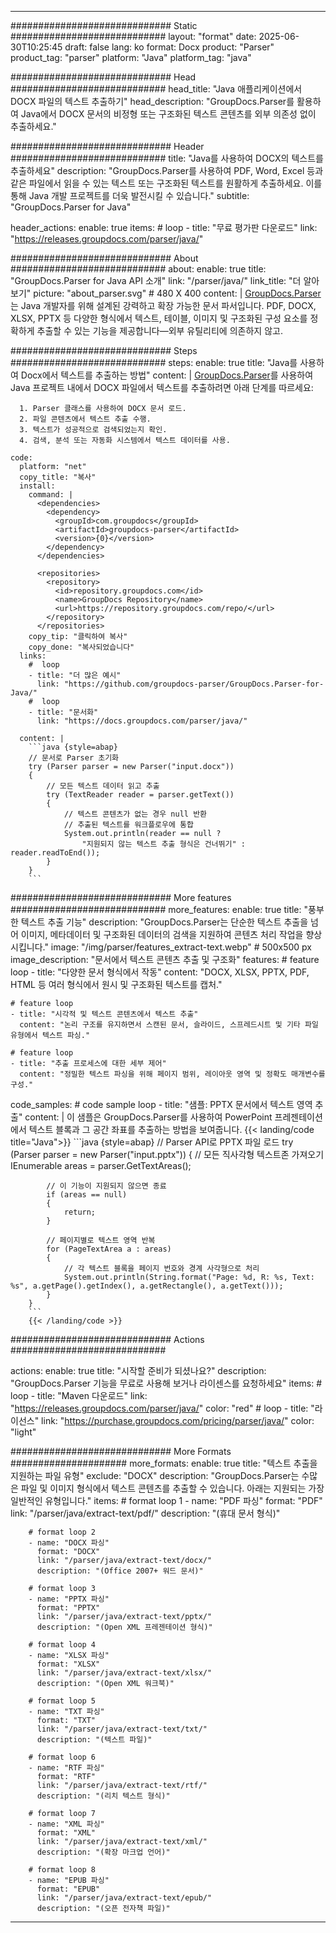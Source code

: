 


---
############################# Static ############################
layout: "format"
date:  2025-06-30T10:25:45
draft: false
lang: ko
format: Docx
product: "Parser"
product_tag: "parser"
platform: "Java"
platform_tag: "java"

############################# Head ############################
head_title: "Java 애플리케이션에서 DOCX 파일의 텍스트 추출하기"
head_description: "GroupDocs.Parser를 활용하여 Java에서 DOCX 문서의 비정형 또는 구조화된 텍스트 콘텐츠를 외부 의존성 없이 추출하세요."

############################# Header ############################
title: "Java를 사용하여 DOCX의 텍스트를 추출하세요" 
description: "GroupDocs.Parser를 사용하여 PDF, Word, Excel 등과 같은 파일에서 읽을 수 있는 텍스트 또는 구조화된 텍스트를 원활하게 추출하세요. 이를 통해 Java 개발 프로젝트를 더욱 발전시킬 수 있습니다."
subtitle: "GroupDocs.Parser for Java" 

header_actions:
  enable: true
  items:
    #  loop
    - title: "무료 평가판 다운로드"
      link: "https://releases.groupdocs.com/parser/java/"
      
############################# About ############################
about:
    enable: true
    title: "GroupDocs.Parser for Java API 소개"
    link: "/parser/java/"
    link_title: "더 알아보기"
    picture: "about_parser.svg" # 480 X 400
    content: |
       [GroupDocs.Parser](/parser/java/)는 Java 개발자를 위해 설계된 강력하고 확장 가능한 문서 파서입니다. PDF, DOCX, XLSX, PPTX 등 다양한 형식에서 텍스트, 테이블, 이미지 및 구조화된 구성 요소를 정확하게 추출할 수 있는 기능을 제공합니다—외부 유틸리티에 의존하지 않고.

############################# Steps ############################
steps:
    enable: true
    title: "Java를 사용하여 Docx에서 텍스트를 추출하는 방법"
    content: |
      [GroupDocs.Parser](/parser/java/)를 사용하여 Java 프로젝트 내에서 DOCX 파일에서 텍스트를 추출하려면 아래 단계를 따르세요:
      
      1. Parser 클래스를 사용하여 DOCX 문서 로드.
      2. 파일 콘텐츠에서 텍스트 추출 수행.
      3. 텍스트가 성공적으로 검색되었는지 확인.
      4. 검색, 분석 또는 자동화 시스템에서 텍스트 데이터를 사용.
   
    code:
      platform: "net"
      copy_title: "복사"
      install:
        command: |
          <dependencies>
            <dependency>
              <groupId>com.groupdocs</groupId>
              <artifactId>groupdocs-parser</artifactId>
              <version>{0}</version>
            </dependency>
          </dependencies>

          <repositories>
            <repository>
              <id>repository.groupdocs.com</id>
              <name>GroupDocs Repository</name>
              <url>https://repository.groupdocs.com/repo/</url>
            </repository>
          </repositories>
        copy_tip: "클릭하여 복사"
        copy_done: "복사되었습니다"
      links:
        #  loop
        - title: "더 많은 예시"
          link: "https://github.com/groupdocs-parser/GroupDocs.Parser-for-Java/"
        #  loop
        - title: "문서화"
          link: "https://docs.groupdocs.com/parser/java/"
          
      content: |
        ```java {style=abap}
        // 문서로 Parser 초기화
        try (Parser parser = new Parser("input.docx"))
        {
            // 모든 텍스트 데이터 읽고 추출
            try (TextReader reader = parser.getText())
            {
                // 텍스트 콘텐츠가 없는 경우 null 반환
                // 추출된 텍스트를 워크플로우에 통합
                System.out.println(reader == null ? 
                    "지원되지 않는 텍스트 추출 형식은 건너뛰기" : reader.readToEnd());
            }
        }
        ```            

############################# More features ############################
more_features:
  enable: true
  title: "풍부한 텍스트 추출 기능"
  description: "GroupDocs.Parser는 단순한 텍스트 추출을 넘어 이미지, 메타데이터 및 구조화된 데이터의 검색을 지원하여 콘텐츠 처리 작업을 향상시킵니다."
  image: "/img/parser/features_extract-text.webp" # 500x500 px
  image_description: "문서에서 텍스트 콘텐츠 추출 및 구조화"
  features:
    # feature loop
    - title: "다양한 문서 형식에서 작동"
      content: "DOCX, XLSX, PPTX, PDF, HTML 등 여러 형식에서 원시 및 구조화된 텍스트를 캡처."

    # feature loop
    - title: "시각적 및 텍스트 콘텐츠에서 텍스트 추출"
      content: "논리 구조를 유지하면서 스캔된 문서, 슬라이드, 스프레드시트 및 기타 파일 유형에서 텍스트 파싱."

    # feature loop
    - title: "추출 프로세스에 대한 세부 제어"
      content: "정밀한 텍스트 파싱을 위해 페이지 범위, 레이아웃 영역 및 정확도 매개변수를 구성."
      
  code_samples:
    # code sample loop
    - title: "샘플: PPTX 문서에서 텍스트 영역 추출"
      content: |
        이 샘플은 GroupDocs.Parser를 사용하여 PowerPoint 프레젠테이션에서 텍스트 블록과 그 공간 좌표를 추출하는 방법을 보여줍니다.
        {{< landing/code title="Java">}}
        ```java {style=abap}
        //  Parser API로 PPTX 파일 로드
        try (Parser parser = new Parser("input.pptx"))
        {
            // 모든 직사각형 텍스트존 가져오기
            IEnumerable<PageTextArea> areas = parser.GetTextAreas();

            // 이 기능이 지원되지 않으면 종료
            if (areas == null)
            {
                return;
            }

            // 페이지별로 텍스트 영역 반복
            for (PageTextArea a : areas)
            {
                // 각 텍스트 블록을 페이지 번호와 경계 사각형으로 처리
                System.out.println(String.format("Page: %d, R: %s, Text: %s", a.getPage().getIndex(), a.getRectangle(), a.getText()));
            }
        }
        ```
        {{< /landing/code >}}


############################# Actions ############################

actions:
  enable: true
  title: "시작할 준비가 되셨나요?"
  description: "GroupDocs.Parser 기능을 무료로 사용해 보거나 라이센스를 요청하세요"
  items:
    #  loop
    - title: "Maven 다운로드"
      link: "https://releases.groupdocs.com/parser/java/"
      color: "red"
        #  loop
    - title: "라이선스"
      link: "https://purchase.groupdocs.com/pricing/parser/java/"
      color: "light"


############################# More Formats #####################
more_formats:
    enable: true
    title: "텍스트 추출을 지원하는 파일 유형"
    exclude: "DOCX"
    description: "GroupDocs.Parser는 수많은 파일 및 이미지 형식에서 텍스트 콘텐츠를 추출할 수 있습니다. 아래는 지원되는 가장 일반적인 유형입니다."
    items: 
        # format loop 1
        - name: "PDF 파싱"
          format: "PDF"
          link: "/parser/java/extract-text/pdf/"
          description: "(휴대 문서 형식)"
          
        # format loop 2
        - name: "DOCX 파싱"
          format: "DOCX"
          link: "/parser/java/extract-text/docx/"
          description: "(Office 2007+ 워드 문서)"
          
        # format loop 3
        - name: "PPTX 파싱"
          format: "PPTX"
          link: "/parser/java/extract-text/pptx/"
          description: "(Open XML 프레젠테이션 형식)"
          
        # format loop 4
        - name: "XLSX 파싱"
          format: "XLSX"
          link: "/parser/java/extract-text/xlsx/"
          description: "(Open XML 워크북)"
          
        # format loop 5
        - name: "TXT 파싱"
          format: "TXT"
          link: "/parser/java/extract-text/txt/"
          description: "(텍스트 파일)"
          
        # format loop 6
        - name: "RTF 파싱"
          format: "RTF"
          link: "/parser/java/extract-text/rtf/"
          description: "(리치 텍스트 형식)"
          
        # format loop 7
        - name: "XML 파싱"
          format: "XML"
          link: "/parser/java/extract-text/xml/"
          description: "(확장 마크업 언어)"
          
        # format loop 8
        - name: "EPUB 파싱"
          format: "EPUB"
          link: "/parser/java/extract-text/epub/"
          description: "(오픈 전자책 파일)"
         
          

---